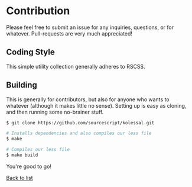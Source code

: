 # Contribution

Please feel free to submit an issue for any inquiries, questions, or for whatever. Pull-requests are very much appreciated!

## Coding Style

This simple utility collection generally adheres to RSCSS.

## Building

This is generally for contributors, but also for anyone who wants to whatever (although it makes little no sense). Setting up is easy as cloning, and then running some no-brainer stuff.

```bash
$ git clone https://github.com/sourcescript/kolessal.git

# Installs dependencies and also compiles our less file
$ make

# Compiles our less file
$ make build
```

You're good to go!

[Back to list](../readme.md#contents)
